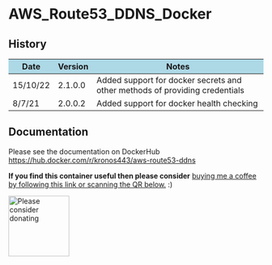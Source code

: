 # AWS_Route53_DDNS_Docker
## History
<table>
<thead>
<tr bgcolor="lightblue"><th align="center">Date</th>
<th>Version</th>
<th>Notes</th>
</tr>
</thead>
<tbody>
<tr>
<td align="left">15/10/22</td>
<td align="left">2.1.0.0</td>
<td align="left">Added support for docker secrets and other methods of providing credentials</td>
</tr>
<tr>
<td align="left">8/7/21</td>
<td align="left">2.0.0.2</td>
<td align="left">Added support for docker health checking</td>
</tr>
</tbody></table>

## Documentation
Please see the documentation on DockerHub https://hub.docker.com/r/kronos443/aws-route53-ddns<br>

<p><b>If you find this container useful then please consider</b> <a href="https://www.paypal.com/donate?hosted_button_id=N6F4E9YCD5VC8">buying me a coffee by following this link or scanning the QR below.</a> :)</p>

<a href="https://www.paypal.com/donate?hosted_button_id=N6F4E9YCD5VC8"> <img src="http://www.ajwm.uk/dockerdonate.jpg" alt="Please consider donating" width="120" height="120"> </a>
